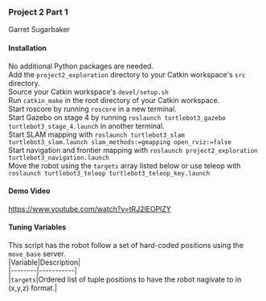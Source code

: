 ### Project 2 Part 1
Garret Sugarbaker

#### Installation
No additional Python packages are needed.\
Add the `project2_exploration` directory to your Catkin workspace's `src` directory.\
Source your Catkin workspace's `devel/setup.sh`\
Run `catkin_make` in the root directory of your Catkin workspace.\
Start roscore by running `roscore` in a new terminal.\
Start Gazebo on stage 4 by running `roslaunch turtlebot3_gazebo turtlebot3_stage_4.launch` in another terminal.\
Start SLAM mapping with `roslaunch turtlebot3_slam turtlebot3_slam.launch slam_methods:=gmapping open_rviz:=false`\
Start navigation and frontier mapping with `roslaunch project2_exploration turtlebot3_navigation.launch`\
Move the robot using the `targets` array listed below or use teleop with `roslaunch turtlebot3_teleop turtlebot3_teleop_key.launch`

#### Demo Video
https://www.youtube.com/watch?v=tRJ2lEOPlZY

#### Tuning Variables
This script has the robot follow a set of hard-coded positions using the `move_base` server.\
|Variable|Description|\
|--------|-----------|\
|`targets`|Ordered list of tuple positions to have the robot nagivate to in (x,y,z) format.|